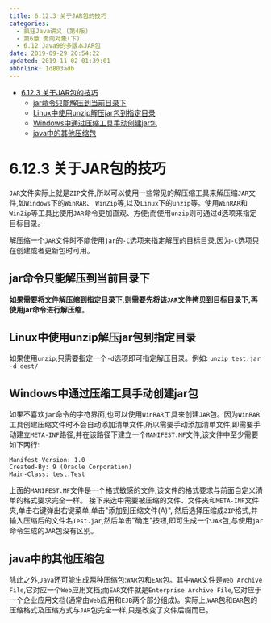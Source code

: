 ```yaml
---
title: 6.12.3 关于JAR包的技巧
categories: 
  - 疯狂Java讲义 (第4版)
  - 第6章 面向对象(下)
  - 6.12 Java9的多版本JAR包
date: 2019-09-29 20:54:22
updated: 2019-11-02 01:39:01
abbrlink: 1d803adb
---
```

- [6.12.3 关于JAR包的技巧](/ReadingNotes/1d803adb/#6-12-3-关于JAR包的技巧)
    - [jar命令只能解压到当前目录下](/ReadingNotes/1d803adb/#jar命令只能解压到当前目录下)
    - [Linux中使用unzip解压jar包到指定目录](/ReadingNotes/1d803adb/#Linux中使用unzip解压jar包到指定目录)
    - [Windows中通过压缩工具手动创建jar包](/ReadingNotes/1d803adb/#Windows中通过压缩工具手动创建jar包)
    - [java中的其他压缩包](/ReadingNotes/1d803adb/#java中的其他压缩包)

<!--more-->
<script src="https://cdn.bootcss.com/jquery/3.4.0/jquery.slim.min.js"></script>
<script>$(document).ready(function () {$(".post-body > ul:nth-child(1)").hide();});</script>

<!--end-->
<!--SSTStart-->
# 6.12.3 关于JAR包的技巧 #
`JAR`文件实际上就是`ZIP`文件,所以可以使用一些常见的解压缩工具来解压缩`JAR`文件,如`Windows`下的`WinRAR`、 `WinZip`等,以及`Linux`下的`unzip`等。使用`WinRAR`和`WinZip`等工具比使用`JAR`命令更加直观、方便;而使用`unzip`则可通过d选项来指定目标目录。

解压缩一个`JAR`文件时不能使用`jar`的`-C`选项来指定解压的目标目录,因为`-C`选项只在创建或者更新包时可用。
## jar命令只能解压到当前目录下 ##
**如果需要将文件解压缩到指定目录下,则需要先将该`JAR`文件拷贝到目标目录下,再使用jar命令进行解压缩**。
## Linux中使用unzip解压jar包到指定目录 ##
如果使用`unzip`,只需要指定一个`-d`选项即可指定解压目录。例如:
`unzip test.jar -d dest/`
## Windows中通过压缩工具手动创建jar包 ##
如果不喜欢`jar`命令的字符界面,也可以使用`WinRAR`工具来创建`JAR`包。因为`WinRAR`工具创建压缩文件时不会自动添加清单文件,所以需要手动添加清单文件,即需要手动建立`META-INF`路径,并在该路径下建立一个`MANIFEST.MF`文件,该文件中至少需要如下两行:
```
Manifest-Version: 1.0
Created-By: 9 (Oracle Corporation)
Main-Class: test.Test

```
上面的`MANIFEST.MF`文件是一个格式敏感的文件,该文件的格式要求与前面自定义清单的格式要求完全一样。
接下来选中需要被压缩的文件、文件夹和`META-INF`文件夹,单击右键弹出右键菜单,单击"添加到压缩文件(A)",
然后选择压缩成`ZIP`格式,并输入压缩后的文件名`Test.jar`,然后单击"确定"按钮,即可生成一个`JAR`包,与使用`jar`命令生成的`JAR`包没有区别。
## java中的其他压缩包 ##
除此之外,`Java`还可能生成两种压缩包:`WAR`包和`EAR`包。其中`WAR`文件是`Web Archive File`,它对应一个`Web`应用文档;而`EAR`文件就是`Enterprise Archive File`,它对应于一个企业应用文档(通常由`Web`应用和`EJB`两个部分组成)。实际上,`WAR`包和`EAR`包的压缩格式及压缩方式与`JAR`包完全一样,只是改变了文件后缀而已。
<!--SSTStop-->

